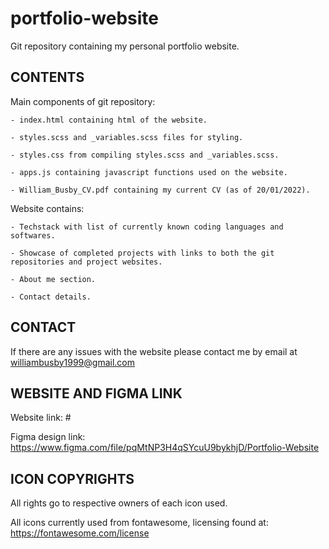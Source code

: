 # portfolio-website

  Git repository containing my personal portfolio website. 

## CONTENTS

  Main components of git repository: 

    - index.html containing html of the website.

    - styles.scss and _variables.scss files for styling. 

    - styles.css from compiling styles.scss and _variables.scss.

    - apps.js containing javascript functions used on the website.

    - William_Busby_CV.pdf containing my current CV (as of 20/01/2022).

  Website contains:

    - Techstack with list of currently known coding languages and softwares.

    - Showcase of completed projects with links to both the git repositories and project websites.

    - About me section.

    - Contact details.

## CONTACT

  If there are any issues with the website please contact me by email at williambusby1999@gmail.com

## WEBSITE AND FIGMA LINK

  Website link: #

  Figma design link: https://www.figma.com/file/pqMtNP3H4qSYcuU9bykhjD/Portfolio-Website

## ICON COPYRIGHTS

  All rights go to respective owners of each icon used.

  All icons currently used from fontawesome, licensing found at: https://fontawesome.com/license
